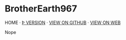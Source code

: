 # BrotherEarth967

HOME · [Þ VERSION](https://brotherearth967.github.io/index.html) · [VIEW ON GITHUB](https://github.com/BrotherEarth967/BrotherEarth967.github.io/blob/main/index-th.md) · [VIEW ON WEB](https://BrotherEarth967.github.io/index-th.html)

Nope
